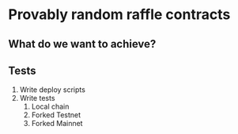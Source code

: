 # Provably random raffle contracts

## What do we want to achieve?

## Tests

1.  Write deploy scripts
2.  Write tests
    1. Local chain
    2. Forked Testnet
    3. Forked Mainnet

